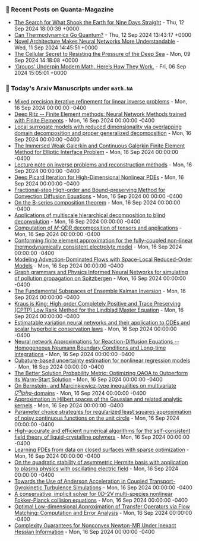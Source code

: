 ### 📝 Recent Posts on Quanta-Magazine
<!-- quanta starts -->
* <a href="https://www.quantamagazine.org/how-did-a-landslide-shake-the-earth-for-nine-days-20240912/">The Search for What Shook the Earth for Nine Days Straight</a> - Thu, 12 Sep 2024 18:00:39 +0000
* <a href="https://www.quantamagazine.org/can-thermodynamics-go-quantum-20240912/">Can Thermodynamics Go Quantum?</a> - Thu, 12 Sep 2024 13:43:17 +0000
* <a href="https://www.quantamagazine.org/novel-architecture-makes-neural-networks-more-understandable-20240911/">Novel Architecture Makes Neural Networks More Understandable</a> - Wed, 11 Sep 2024 14:45:51 +0000
* <a href="https://www.quantamagazine.org/the-cellular-secret-to-resisting-the-pressure-of-the-deep-sea-20240909/">The Cellular Secret to Resisting the Pressure of the Deep Sea</a> - Mon, 09 Sep 2024 14:18:08 +0000
* <a href="https://www.quantamagazine.org/groups-underpin-modern-math-heres-how-they-work-20240906/">‘Groups’ Underpin Modern Math. Here’s How They Work.</a> - Fri, 06 Sep 2024 15:05:01 +0000
<!-- quanta ends -->

### 📝 Today's Arxiv Manuscripts under ``math.NA``
<!-- arxiv-math-na starts -->
* <a href="https://arxiv.org/abs/2409.08335">Mixed precision iterative refinement for linear inverse problems</a> - Mon, 16 Sep 2024 00:00:00 -0400
* <a href="https://arxiv.org/abs/2409.08362">Deep Ritz -- Finite Element methods: Neural Network Methods trained with Finite Elements</a> - Mon, 16 Sep 2024 00:00:00 -0400
* <a href="https://arxiv.org/abs/2409.08401">Local surrogate models with reduced dimensionality via overlapping domain decomposition and proper generalized decomposition</a> - Mon, 16 Sep 2024 00:00:00 -0400
* <a href="https://arxiv.org/abs/2409.08480">The Immersed Weak Galerkin and Continuous Galerkin Finite Element Method for Elliptic Interface Problem</a> - Mon, 16 Sep 2024 00:00:00 -0400
* <a href="https://arxiv.org/abs/2409.08505">Lecture note on inverse problems and reconstruction methods</a> - Mon, 16 Sep 2024 00:00:00 -0400
* <a href="https://arxiv.org/abs/2409.08526">Deep Picard Iteration for High-Dimensional Nonlinear PDEs</a> - Mon, 16 Sep 2024 00:00:00 -0400
* <a href="https://arxiv.org/abs/2409.08531">Fractional-step High-order and Bound-preserving Method for Convection Diffusion Equations</a> - Mon, 16 Sep 2024 00:00:00 -0400
* <a href="https://arxiv.org/abs/2409.08533">On the B-series composition theorem</a> - Mon, 16 Sep 2024 00:00:00 -0400
* <a href="https://arxiv.org/abs/2409.08734">Applications of multiscale hierarchical decomposition to blind deconvolution</a> - Mon, 16 Sep 2024 00:00:00 -0400
* <a href="https://arxiv.org/abs/2409.08743">Computation of $M$-QDR decomposition of tensors and applications</a> - Mon, 16 Sep 2024 00:00:00 -0400
* <a href="https://arxiv.org/abs/2409.08746">Conforming finite element approximation for the fully-coupled non-linear thermodynamically consistent electrolyte model</a> - Mon, 16 Sep 2024 00:00:00 -0400
* <a href="https://arxiv.org/abs/2409.08793">Modeling Advection-Dominated Flows with Space-Local Reduced-Order Models</a> - Mon, 16 Sep 2024 00:00:00 -0400
* <a href="https://arxiv.org/abs/2409.08799">Graph grammars and Physics Informed Neural Networks for simulating of pollution propagation on Spitzbergen</a> - Mon, 16 Sep 2024 00:00:00 -0400
* <a href="https://arxiv.org/abs/2409.08862">The Fundamental Subspaces of Ensemble Kalman Inversion</a> - Mon, 16 Sep 2024 00:00:00 -0400
* <a href="https://arxiv.org/abs/2409.08898">Kraus is King: High-order Completely Positive and Trace Preserving (CPTP) Low Rank Method for the Lindblad Master Equation</a> - Mon, 16 Sep 2024 00:00:00 -0400
* <a href="https://arxiv.org/abs/2409.08909">Estimatable variation neural networks and their application to ODEs and scalar hyperbolic conservation laws</a> - Mon, 16 Sep 2024 00:00:00 -0400
* <a href="https://arxiv.org/abs/2409.08941">Neural network Approximations for Reaction-Diffusion Equations -- Homogeneous Neumann Boundary Conditions and Long-time Integrations</a> - Mon, 16 Sep 2024 00:00:00 -0400
* <a href="https://arxiv.org/abs/2409.08756">Cubature-based uncertainty estimation for nonlinear regression models</a> - Mon, 16 Sep 2024 00:00:00 -0400
* <a href="https://arxiv.org/abs/2409.09012">The Better Solution Probability Metric: Optimizing QAOA to Outperform its Warm-Start Solution</a> - Mon, 16 Sep 2024 00:00:00 -0400
* <a href="https://arxiv.org/abs/2204.02349">On Bernstein- and Marcinkiewicz-type inequalities on multivariate $C^alpha$-domains</a> - Mon, 16 Sep 2024 00:00:00 -0400
* <a href="https://arxiv.org/abs/2209.12473">Approximation in Hilbert spaces of the Gaussian and related analytic kernels</a> - Mon, 16 Sep 2024 00:00:00 -0400
* <a href="https://arxiv.org/abs/2403.19927">Parameter choice strategies for regularized least squares approximation of noisy continuous functions on the unit circle</a> - Mon, 16 Sep 2024 00:00:00 -0400
* <a href="https://arxiv.org/abs/2404.15363">High-accurate and efficient numerical algorithms for the self-consistent field theory of liquid-crystalline polymers</a> - Mon, 16 Sep 2024 00:00:00 -0400
* <a href="https://arxiv.org/abs/2405.06199">Learning PDEs from data on closed surfaces with sparse optimization</a> - Mon, 16 Sep 2024 00:00:00 -0400
* <a href="https://arxiv.org/abs/2405.07811">On the quadratic stability of asymmetric Hermite basis with application to plasma physics with oscillating electric field</a> - Mon, 16 Sep 2024 00:00:00 -0400
* <a href="https://arxiv.org/abs/2407.03561">Towards the Use of Anderson Acceleration in Coupled Transport-Gyrokinetic Turbulence Simulations</a> - Mon, 16 Sep 2024 00:00:00 -0400
* <a href="https://arxiv.org/abs/2408.01616">A conservative, implicit solver for 0D-2V multi-species nonlinear Fokker-Planck collision equations</a> - Mon, 16 Sep 2024 00:00:00 -0400
* <a href="https://arxiv.org/abs/2408.15981">Optimal Low-dimensional Approximation of Transfer Operators via Flow Matching: Computation and Error Analysis</a> - Mon, 16 Sep 2024 00:00:00 -0400
* <a href="https://arxiv.org/abs/2308.09912">Complexity Guarantees for Nonconvex Newton-MR Under Inexact Hessian Information</a> - Mon, 16 Sep 2024 00:00:00 -0400
<!-- arxiv-math-na ends -->
